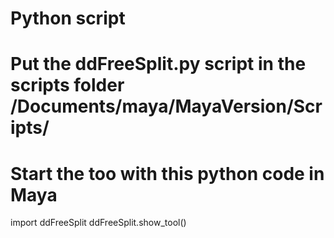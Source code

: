 # Python script 
# Put the ddFreeSplit.py script in the scripts folder /Documents/maya/MayaVersion/Scripts/
# Start the too with this python code in Maya
import ddFreeSplit
ddFreeSplit.show_tool()
